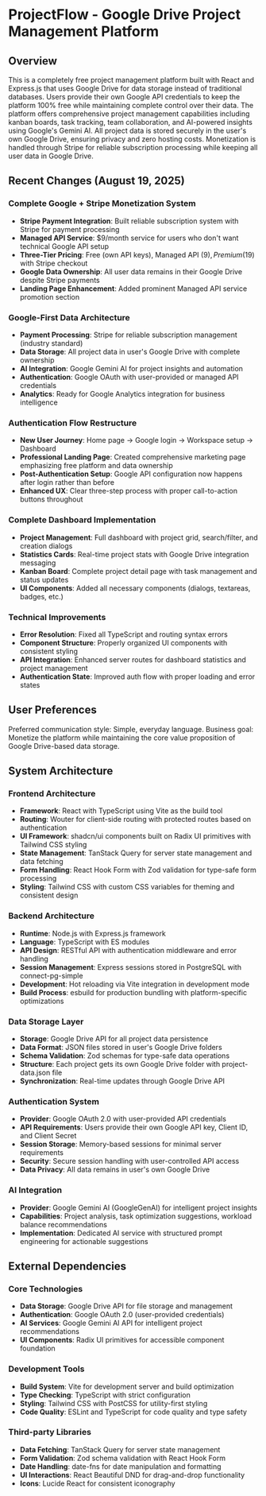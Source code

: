 # ProjectFlow - Google Drive Project Management Platform

## Overview

This is a completely free project management platform built with React and Express.js that uses Google Drive for data storage instead of traditional databases. Users provide their own Google API credentials to keep the platform 100% free while maintaining complete control over their data. The platform offers comprehensive project management capabilities including kanban boards, task tracking, team collaboration, and AI-powered insights using Google's Gemini AI. All project data is stored securely in the user's own Google Drive, ensuring privacy and zero hosting costs. Monetization is handled through Stripe for reliable subscription processing while keeping all user data in Google Drive.

## Recent Changes (August 19, 2025)

### Complete Google + Stripe Monetization System
- **Stripe Payment Integration**: Built reliable subscription system with Stripe for payment processing
- **Managed API Service**: $9/month service for users who don't want technical Google API setup
- **Three-Tier Pricing**: Free (own API keys), Managed API ($9), Premium ($19) with Stripe checkout
- **Google Data Ownership**: All user data remains in their Google Drive despite Stripe payments
- **Landing Page Enhancement**: Added prominent Managed API service promotion section

### Google-First Data Architecture
- **Payment Processing**: Stripe for reliable subscription management (industry standard)
- **Data Storage**: All project data in user's Google Drive with complete ownership
- **AI Integration**: Google Gemini AI for project insights and automation
- **Authentication**: Google OAuth with user-provided or managed API credentials
- **Analytics**: Ready for Google Analytics integration for business intelligence

### Authentication Flow Restructure
- **New User Journey**: Home page → Google login → Workspace setup → Dashboard
- **Professional Landing Page**: Created comprehensive marketing page emphasizing free platform and data ownership
- **Post-Authentication Setup**: Google API configuration now happens after login rather than before
- **Enhanced UX**: Clear three-step process with proper call-to-action buttons throughout

### Complete Dashboard Implementation  
- **Project Management**: Full dashboard with project grid, search/filter, and creation dialogs
- **Statistics Cards**: Real-time project stats with Google Drive integration messaging
- **Kanban Board**: Complete project detail page with task management and status updates
- **UI Components**: Added all necessary components (dialogs, textareas, badges, etc.)

### Technical Improvements
- **Error Resolution**: Fixed all TypeScript and routing syntax errors
- **Component Structure**: Properly organized UI components with consistent styling
- **API Integration**: Enhanced server routes for dashboard statistics and project management
- **Authentication State**: Improved auth flow with proper loading and error states

## User Preferences

Preferred communication style: Simple, everyday language.
Business goal: Monetize the platform while maintaining the core value proposition of Google Drive-based data storage.

## System Architecture

### Frontend Architecture
- **Framework**: React with TypeScript using Vite as the build tool
- **Routing**: Wouter for client-side routing with protected routes based on authentication
- **UI Framework**: shadcn/ui components built on Radix UI primitives with Tailwind CSS styling
- **State Management**: TanStack Query for server state management and data fetching
- **Form Handling**: React Hook Form with Zod validation for type-safe form processing
- **Styling**: Tailwind CSS with custom CSS variables for theming and consistent design

### Backend Architecture
- **Runtime**: Node.js with Express.js framework
- **Language**: TypeScript with ES modules
- **API Design**: RESTful API with authentication middleware and error handling
- **Session Management**: Express sessions stored in PostgreSQL with connect-pg-simple
- **Development**: Hot reloading via Vite integration in development mode
- **Build Process**: esbuild for production bundling with platform-specific optimizations

### Data Storage Layer
- **Storage**: Google Drive API for all project data persistence
- **Data Format**: JSON files stored in user's Google Drive folders
- **Schema Validation**: Zod schemas for type-safe data operations
- **Structure**: Each project gets its own Google Drive folder with project-data.json file
- **Synchronization**: Real-time updates through Google Drive API

### Authentication System
- **Provider**: Google OAuth 2.0 with user-provided API credentials
- **API Requirements**: Users provide their own Google API key, Client ID, and Client Secret
- **Session Storage**: Memory-based sessions for minimal server requirements
- **Security**: Secure session handling with user-controlled API access
- **Data Privacy**: All data remains in user's own Google Drive

### AI Integration
- **Provider**: Google Gemini AI (GoogleGenAI) for intelligent project insights
- **Capabilities**: Project analysis, task optimization suggestions, workload balance recommendations
- **Implementation**: Dedicated AI service with structured prompt engineering for actionable suggestions

## External Dependencies

### Core Technologies
- **Data Storage**: Google Drive API for file storage and management
- **Authentication**: Google OAuth 2.0 (user-provided credentials)
- **AI Services**: Google Gemini AI API for intelligent project recommendations
- **UI Components**: Radix UI primitives for accessible component foundation

### Development Tools
- **Build System**: Vite for development server and build optimization
- **Type Checking**: TypeScript with strict configuration
- **Styling**: Tailwind CSS with PostCSS for utility-first styling
- **Code Quality**: ESLint and TypeScript for code quality and type safety

### Third-party Libraries
- **Data Fetching**: TanStack Query for server state management
- **Form Validation**: Zod schema validation with React Hook Form
- **Date Handling**: date-fns for date manipulation and formatting
- **UI Interactions**: React Beautiful DND for drag-and-drop functionality
- **Icons**: Lucide React for consistent iconography